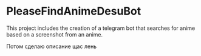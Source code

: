 # PleaseFindAnimeDesuBot
This project includes the creation of a telegram bot that searches for anime based on a screenshot from an anime.

Потом сделаю описание щас лень
